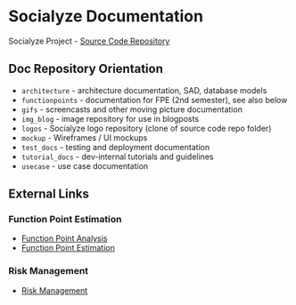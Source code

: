 # Socialyze Documentation

Socialyze Project - [Source Code Repository](https://github.com/soshalyze/socialyze)

## Doc Repository Orientation

- `architecture` - architecture documentation, SAD, database models
- `functionpoints` - documentation for FPE (2nd semester), see also below
- `gifs` - screencasts and other moving picture documentation
- `img_blog` - image repository for use in blogposts
- `logos` - Socialyze logo repository (clone of source code repo folder)
- `mockup` - Wireframes / UI mockups
- `test_docs` - testing and deployment documentation
- `tutorial_docs` - dev-internal tutorials and guidelines
- `usecase` - use case documentation

## External Links

### Function Point Estimation

- [Function Point Analysis](https://docs.google.com/spreadsheets/d/1A6RB3kpWAzOjJCR0Hk7lm06Ox2_e7xGe4-MeJeNxdl4/edit?usp=sharing)
- [Function Point Estimation](https://docs.google.com/spreadsheets/d/1gUr4r5r-nnQ7GFBBtqnEdn8RgWdRD94iJNxxJuW2yJc/edit?usp=sharing)

### Risk Management

- [Risk Management](https://docs.google.com/spreadsheets/d/1ltRlPOtD2qYIaNR7tyud_Nj-0dydCyxjsb1uyyKzBQg/edit?usp=sharing)